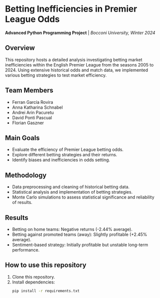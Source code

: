# Betting Inefficiencies in Premier League Odds

**Advanced Python Programming Project** | *Bocconi University, Winter 2024*

## Overview
This repository hosts a detailed analysis investigating betting market inefficiencies within the English Premier League from the seasons 2005 to 2024. Using extensive historical odds and match data, we implemented various betting strategies to test market efficiency.

## Team Members
- Ferran García Rovira
- Anna Katharina Schnabel
- Andrei Arin Pacuretu
- David Ponti Pascual
- Florian Gaszner

## Main Goals
- Evaluate the efficiency of Premier League betting odds.
- Explore different betting strategies and their returns.
- Identify biases and inefficiencies in odds setting.

## Methodology
- Data preprocessing and cleaning of historical betting data.
- Statistical analysis and implementation of betting strategies.
- Monte Carlo simulations to assess statistical significance and reliability of results.

## Results
- Betting on home teams: Negative returns (-2.44% average).
- Betting against promoted teams (away): Slightly profitable (+2.45% average).
- Sentiment-based strategy: Initially profitable but unstable long-term performance.

## How to use this repository
1. Clone this repository.
2. Install dependencies:
   ```bash
   pip install -r requirements.txt
